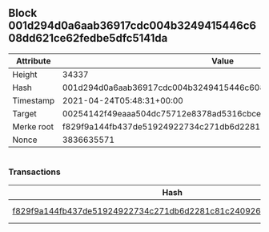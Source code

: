 ## Block 001d294d0a6aab36917cdc004b3249415446c608dd621ce62fedbe5dfc5141da

Attribute | Value
--- | ---
Height | 34337
Hash | 001d294d0a6aab36917cdc004b3249415446c608dd621ce62fedbe5dfc5141da
Timestamp | 2021-04-24T05:48:31+00:00
Target | 00254142f49eaaa504dc75712e8378ad5316cbcead634704b3734b6271167cc4
Merke root | f829f9a144fb437de51924922734c271db6d2281c81c2409268a9771db455343
Nonce | 3836635571

```

```

### Transactions

Hash | Amount
--- | ---
[f829f9a144fb437de51924922734c271db6d2281c81c2409268a9771db455343](f829f9a144fb437de51924922734c271db6d2281c81c2409268a9771db455343.md) | 10.00000000 SKEPTI 
